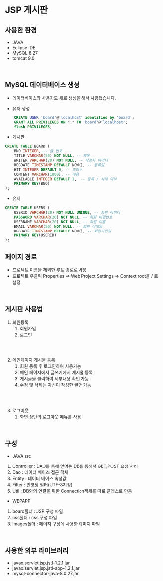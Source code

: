 # JSP 게시판

## 사용한 환경
- JAVA
- Eclipse IDE
- MySQL 8.27
- tomcat 9.0

<br/>

## MySQL 데이터베이스 생성
- 데이터베이스와 사용자도 새로 생성을 해서 사용했습니다.<br/>

- 유저 생성
```sql
	CREATE USER 'board'@'localhost' identified by 'board';
	GRANT ALL PRIVILEGES ON *.* TO 'board'@'localhost';
	flush PRIVILEGES;
```

- 게시판
```sql
CREATE TABLE BOARD (
	BNO INTEGER, -- 글 번호
	TITLE VARCHAR(50) NOT NULL, -- 제목
	WRITER VARCHAR(20) NOT NULL, -- 작성자 아이디
	REGDATE TIMESTAMP DEFAULT NOW(), -- 등록일
	HIT INTEGER DEFAULT 0, -- 조회수
	CONTENT VARCHAR(1000), -- 내용
	AVAILABLE INTEGER DEFAULT 1,  -- 등록 / 삭제 여부
	PRIMARY KEY(BNO)
);
```

- 유저
```sql
CREATE TABLE USERS (
	USERID VARCHAR(20) NOT NULL UNIQUE, -- 회원 아이디
	PASSWORD VARCHAR(20) NOT NULL, -- 회원 비밀번호
	USERNAME VARCHAR(20) NOT NULL, -- 회원 이름
	EMAIL VARCHAR(50) NOT NULL, -- 회원 이메일
	REGDATE TIMESTAMP DEFAULT NOW(), -- 회원가입일
	PRIMARY KEY(USERID)
);
```

## 페이지 경로
- 프로젝트 이름을 제외한 루트 경로로 사용
- 프로젝트 우클릭 Properties => Web Project Settings => Context root을 / 로 설정

<br/>

## 게시판 사용법
1. 회원등록
   1. 회원가입
   1. 로그인
<br/>
<br/>

2. 메인페이지 게시물 등록
    1. 회원 등록 후 로그인하여 사용가능
    1. 메인 페이지에서 글쓰기에서 게시물 등록
    1. 게시글을 클릭하여 세부내용 확인 가능
    1. 수정 및 삭제는 자신이 작성한 글만 가능
<br/>
<br/>

3. 로그이웃
    1. 화면 상단의 로그아웃 메뉴를 사용

<br/>

## 구성
- JAVA src
1. Controller : DAO를 통해 얻어온 DB를 통해서 GET,POST 요청 처리
1. Dao : 데이터 베이스 접근 객체
1. Entity : 데이터 베이스 속성값
1. Filter : 인코딩 필터(UTF-8지정)
1. Util : DB와의 연결을 위한 Connection객체를 따로 클래스로 만듬

- WEPAPP<br/>
1. board폴더 : JSP 구성 파일
1. css폴더 : css 구성 파일
1. images폴더 : 페이지 구성에 사용한 이미지 파일

<br/>

## 사용한 외부 라이브러리
- javax.servlet.jsp.jstl-1.2.1.jar
- javax.servlet.jsp.jstl-app-1.2.1.jar
- mysql-connector-java-8.0.27.jar
